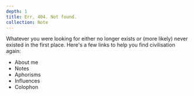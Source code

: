 ```yaml
---
depth: 1
title: Err, 404. Not found.
collection: Note
---
```

Whatever you were looking for either no longer exists or (more likely) never existed in the first place. Here's a few links to help you find civilisation again:
- <inter-link href="about">About me</inter-link>
- <inter-link href="notes">Notes</inter-link>
- <inter-link href="aphorisms">Aphorisms</inter-link>
- <inter-link href="influences">Influences</inter-link>
- <inter-link href="colophon">Colophon</inter-link>